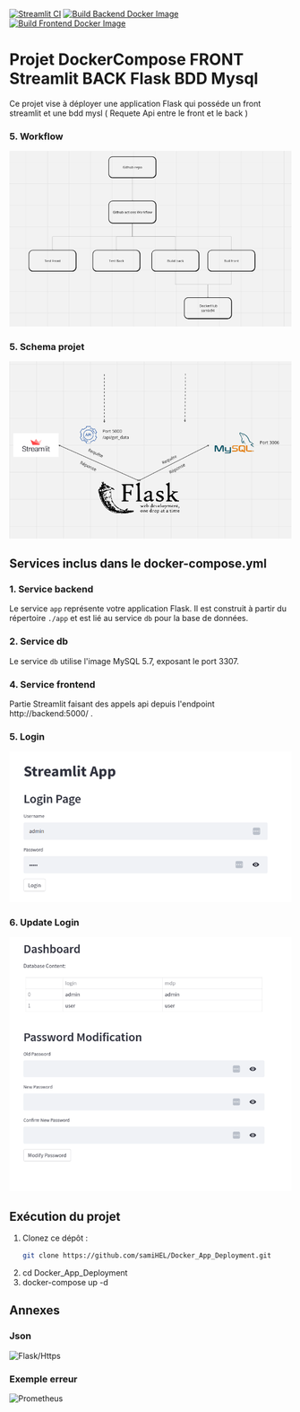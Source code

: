 [![Streamlit CI](https://github.com/samiHEL/Docker_App_Deployment/actions/workflows/python-publish.yml/badge.svg)](https://github.com/samiHEL/Docker_App_Deployment/actions/workflows/python-publish.yml)
[![Build Backend Docker Image](https://github.com/samiHEL/Docker_App_Deployment/actions/workflows/docker-image.yml/badge.svg)](https://github.com/samiHEL/Docker_App_Deployment/actions/workflows/docker-image.yml)
[![Build Frontend Docker Image](https://github.com/samiHEL/Docker_App_Deployment/actions/workflows/docker-image-front.yml/badge.svg)](https://github.com/samiHEL/Docker_App_Deployment/actions/workflows/docker-image-front.yml)
# Projet DockerCompose FRONT Streamlit BACK Flask BDD Mysql

Ce projet vise à déployer une application Flask qui posséde un front streamlit et une bdd mysl ( Requete Api entre le front et le back )

### 5. Workflow
![Architecture](images/schema1.png)

### 5. Schema projet
![Architecture](images/schema2.png)

## Services inclus dans le docker-compose.yml

### 1. Service backend

Le service `app` représente votre application Flask. Il est construit à partir du répertoire `./app` et est lié au service `db` pour la base de données.

### 2. Service db

Le service `db` utilise l'image MySQL 5.7, exposant le port 3307.


### 4. Service frontend

Partie Streamlit faisant des appels api depuis l'endpoint http://backend:5000/ .

### 5. Login
![Architecture](images/login.png)

### 6. Update Login
![Architecture](images/updateLogin.png)

## Exécution du projet

1. Clonez ce dépôt :
   ```bash
   git clone https://github.com/samiHEL/Docker_App_Deployment.git
2. cd Docker_App_Deployment
3. docker-compose up -d


## Annexes

### Json
![Flask/Https](images/json.png)

### Exemple erreur 
![Prometheus](images/erreurLogin.png)










